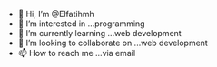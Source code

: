 - 👋 Hi, I’m @Elfatihmh
- 👀 I’m interested in ...programming 
- 🌱 I’m currently learning ...web development 
- 💞️ I’m looking to collaborate on ...web development 
- 📫 How to reach me ...via email 

<!---
Elfatihmh/elfatihmh is a ✨ special ✨ repository because its `README.md` (this file) appears on your GitHub profile.
You can click the Preview link to take a look at your changes.
--->
